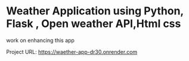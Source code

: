 # Weather Application using Python, Flask , Open weather API,Html css 

work on enhancing  this app

Project URL:  https://waether-app-dr30.onrender.com



